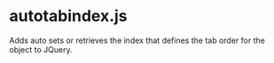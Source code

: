 autotabindex.js
===============

Adds auto sets or retrieves the index that defines the tab order for the object to JQuery.
